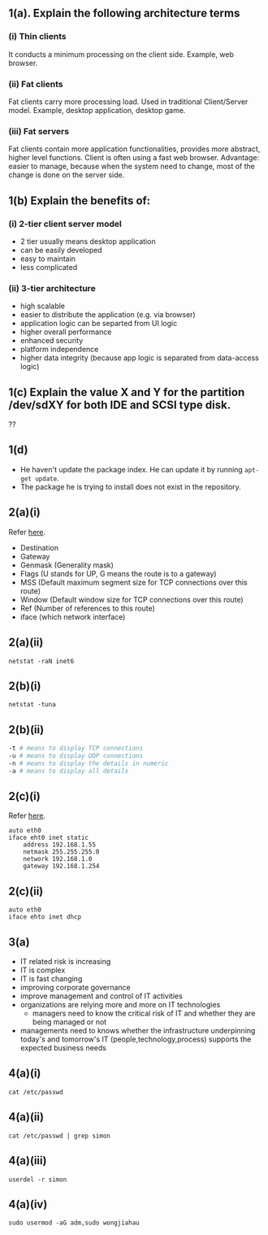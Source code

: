 ## 1(a). Explain the following architecture terms
### (i) Thin clients
It conducts a minimum processing on the client side.
Example, web browser.

### (ii) Fat clients
Fat clients carry more processing load. Used in traditional Client/Server model.
Example, desktop application, desktop game.

### (iii) Fat servers
Fat clients contain more application functionalities, provides more abstract, higher level functions. Client is often using a fast web browser.
Advantage: easier to manage, because when the system need to change, most of the change is done on the server side.

## 1(b) Explain the benefits of:
### (i) 2-tier client server model
- 2 tier usually means desktop application
- can be easily developed
- easy to maintain
- less complicated

### (ii) 3-tier architecture
- high scalable
- easier to distribute the application (e.g. via browser)
- application logic can be separted from UI logic
- higher overall  performance
- enhanced security
- platform independence
- higher data integrity (because app logic is separated from data-access logic)

## 1(c) Explain the value X and Y for the partition /dev/sdXY for both IDE and SCSI type disk.
??

## 1(d) 
- He haven't update the package index. He can update it by running `apt-get update`.
- The package he is trying to install does not exist in the repository.

## 2(a)(i)
Refer [here](https://www.cyberciti.biz/faq/what-is-a-routing-table/).
- Destination
- Gateway
- Genmask (Generality mask)
- Flags (U stands for UP, G means the route is to a gateway)
- MSS (Default maximum segment size for TCP connections over this route)
- Window (Default window size for TCP connections over this route)
- Ref (Number of references to this route)
- iface (which network interface)

## 2(a)(ii)
```
netstat -raN inet6
```

## 2(b)(i)
```
netstat -tuna
```

## 2(b)(ii)
```sh
-t # means to display TCP connections
-u # means to display UDP connections
-n # means to display the details in numeric
-a # means to display all details
```

## 2(c)(i)
Refer [here](https://www.swiftstack.com/docs/install/configure_networking.html).
```
auto eth0
iface eht0 inet static
    address 192.168.1.55
    netmask 255.255.255.0
    network 192.168.1.0
    gateway 192.168.1.254
```

## 2(c)(ii)  
```
auto eth0
iface ehto inet dhcp
```

## 3(a)
- IT related risk is increasing
- IT is complex
- IT is fast changing
- improving corporate governance
- improve management and control of IT activities
- organizations are relying more and more on IT technologies
    - managers need to know the critical risk of IT and whether they are being managed or not
- managements need to knows whether the infrastructure underpinning today's and tomorrow's IT (people,technology,process) supports the expected business needs

## 4(a)(i)
```
cat /etc/passwd
```

## 4(a)(ii)
```
cat /etc/passwd | grep simon
```

## 4(a)(iii)
```
userdel -r simon
```

## 4(a)(iv)
```
sudo usermod -aG adm,sudo wongjiahau
```